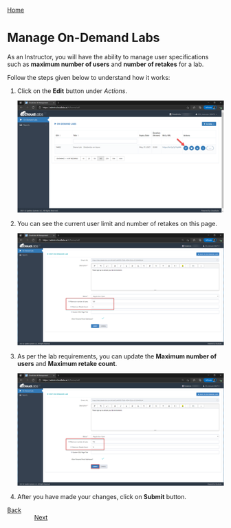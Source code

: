 [Home](./../README.md)

# Manage On-Demand Labs

As an Instructor, you will have the ability to manage user specifications such as **maximum number of users** and **number of retakes** for a lab.

Follow the steps given below to understand how it works:

1. Click on the **Edit** button under _Actions_.

    ![](media/image5.png) 

2. You can see the current user limit and number of retakes on this page.

    ![](media/image6.png) 
    
3. As per the lab requirements, you can update the **Maximum number of users** and **Maximum retake count**.

    ![](media/image7.png)

4. After you have made your changes, click on **Submit** button. 


[Back](./Login-to-CloudLabs-readme.md)&nbsp;&nbsp;&nbsp;&nbsp;&nbsp;&nbsp;&nbsp;&nbsp;&nbsp;&nbsp;&nbsp;&nbsp;&nbsp;&nbsp;&nbsp;&nbsp;&nbsp;&nbsp;&nbsp;&nbsp;&nbsp;&nbsp;&nbsp;&nbsp;&nbsp;&nbsp;&nbsp;&nbsp;&nbsp;&nbsp;&nbsp;&nbsp;&nbsp;&nbsp;&nbsp;&nbsp;&nbsp;&nbsp;&nbsp;&nbsp;&nbsp;&nbsp;&nbsp;&nbsp;&nbsp;&nbsp;&nbsp;&nbsp;&nbsp;&nbsp;&nbsp;&nbsp;&nbsp;&nbsp;&nbsp;&nbsp;&nbsp;&nbsp;&nbsp;&nbsp;&nbsp;&nbsp;&nbsp;&nbsp;&nbsp;&nbsp;&nbsp;&nbsp;&nbsp;&nbsp;&nbsp;&nbsp;&nbsp;&nbsp;&nbsp;&nbsp;&nbsp;&nbsp;&nbsp;&nbsp;&nbsp;&nbsp;&nbsp;&nbsp;&nbsp;&nbsp;&nbsp;&nbsp;&nbsp;&nbsp;&nbsp;&nbsp;&nbsp;&nbsp;&nbsp;&nbsp;&nbsp;&nbsp;&nbsp;&nbsp;&nbsp;&nbsp;&nbsp;&nbsp;&nbsp;&nbsp;&nbsp;&nbsp;&nbsp;&nbsp;&nbsp;&nbsp;&nbsp;&nbsp;&nbsp;&nbsp;&nbsp;&nbsp;&nbsp;&nbsp;&nbsp;&nbsp;&nbsp;&nbsp;&nbsp;&nbsp;&nbsp;&nbsp;&nbsp;&nbsp;&nbsp;&nbsp;&nbsp;&nbsp;&nbsp;[Next](./View-and-Manage-Users-readme.md) 
